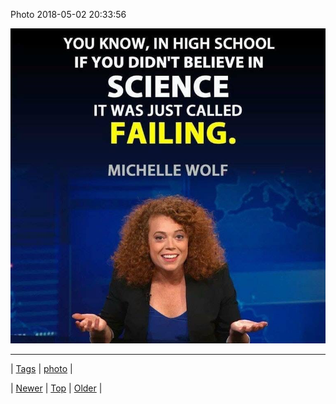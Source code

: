 <!--
title: Photo 2018-05-02 20
date: 2020-06-28T15:27:00.173Z
tags: photo
-->


Photo 2018-05-02 20:33:56

![](173523219019-0.jpg)

<!--BOTTOM-POST-NAVIGATION-->
---

| [Tags](tags.md) | [photo](tag-photo.md) |

| [Newer](172109747219.md) | [Top](index.md) | [Older](173523246679.md) |